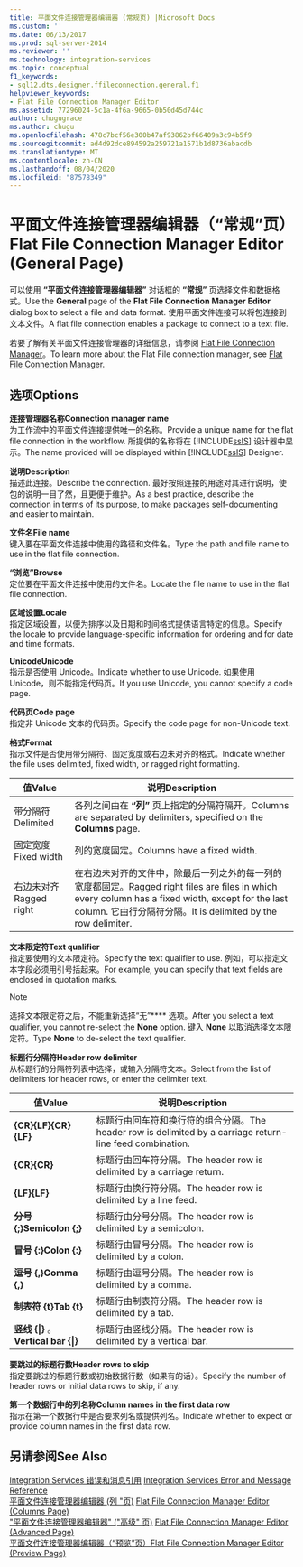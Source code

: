 ```yaml
---
title: 平面文件连接管理器编辑器 (常规页) |Microsoft Docs
ms.custom: ''
ms.date: 06/13/2017
ms.prod: sql-server-2014
ms.reviewer: ''
ms.technology: integration-services
ms.topic: conceptual
f1_keywords:
- sql12.dts.designer.ffileconnection.general.f1
helpviewer_keywords:
- Flat File Connection Manager Editor
ms.assetid: 77296024-5c1a-4f6a-9665-0b50d45d744c
author: chugugrace
ms.author: chugu
ms.openlocfilehash: 478c7bcf56e300b47af93862bf66409a3c94b5f9
ms.sourcegitcommit: ad4d92dce894592a259721a1571b1d8736abacdb
ms.translationtype: MT
ms.contentlocale: zh-CN
ms.lasthandoff: 08/04/2020
ms.locfileid: "87578349"
---
```

# <a name="flat-file-connection-manager-editor-general-page"></a><span data-ttu-id="ee450-102">平面文件连接管理器编辑器（“常规”页）</span><span class="sxs-lookup"><span data-stu-id="ee450-102">Flat File Connection Manager Editor (General Page)</span></span>
  <span data-ttu-id="ee450-103">可以使用 **“平面文件连接管理器编辑器”** 对话框的 **“常规”** 页选择文件和数据格式。</span><span class="sxs-lookup"><span data-stu-id="ee450-103">Use the **General** page of the **Flat File Connection Manager Editor** dialog box to select a file and data format.</span></span> <span data-ttu-id="ee450-104">使用平面文件连接可以将包连接到文本文件。</span><span class="sxs-lookup"><span data-stu-id="ee450-104">A flat file connection enables a package to connect to a text file.</span></span>  
  
 <span data-ttu-id="ee450-105">若要了解有关平面文件连接管理器的详细信息，请参阅 [Flat File Connection Manager](connection-manager/file-connection-manager.md)。</span><span class="sxs-lookup"><span data-stu-id="ee450-105">To learn more about the Flat File connection manager, see [Flat File Connection Manager](connection-manager/file-connection-manager.md).</span></span>  
  
## <a name="options"></a><span data-ttu-id="ee450-106">选项</span><span class="sxs-lookup"><span data-stu-id="ee450-106">Options</span></span>  
 <span data-ttu-id="ee450-107">**连接管理器名称**</span><span class="sxs-lookup"><span data-stu-id="ee450-107">**Connection manager name**</span></span>  
 <span data-ttu-id="ee450-108">为工作流中的平面文件连接提供唯一的名称。</span><span class="sxs-lookup"><span data-stu-id="ee450-108">Provide a unique name for the flat file connection in the workflow.</span></span> <span data-ttu-id="ee450-109">所提供的名称将在 [!INCLUDE[ssIS](../includes/ssis-md.md)] 设计器中显示。</span><span class="sxs-lookup"><span data-stu-id="ee450-109">The name provided will be displayed within [!INCLUDE[ssIS](../includes/ssis-md.md)] Designer.</span></span>  
  
 <span data-ttu-id="ee450-110">**说明**</span><span class="sxs-lookup"><span data-stu-id="ee450-110">**Description**</span></span>  
 <span data-ttu-id="ee450-111">描述此连接。</span><span class="sxs-lookup"><span data-stu-id="ee450-111">Describe the connection.</span></span> <span data-ttu-id="ee450-112">最好按照连接的用途对其进行说明，使包的说明一目了然，且更便于维护。</span><span class="sxs-lookup"><span data-stu-id="ee450-112">As a best practice, describe the connection in terms of its purpose, to make packages self-documenting and easier to maintain.</span></span>  
  
 <span data-ttu-id="ee450-113">**文件名**</span><span class="sxs-lookup"><span data-stu-id="ee450-113">**File name**</span></span>  
 <span data-ttu-id="ee450-114">键入要在平面文件连接中使用的路径和文件名。</span><span class="sxs-lookup"><span data-stu-id="ee450-114">Type the path and file name to use in the flat file connection.</span></span>  
  
 <span data-ttu-id="ee450-115">**“浏览”**</span><span class="sxs-lookup"><span data-stu-id="ee450-115">**Browse**</span></span>  
 <span data-ttu-id="ee450-116">定位要在平面文件连接中使用的文件名。</span><span class="sxs-lookup"><span data-stu-id="ee450-116">Locate the file name to use in the flat file connection.</span></span>  
  
 <span data-ttu-id="ee450-117">**区域设置**</span><span class="sxs-lookup"><span data-stu-id="ee450-117">**Locale**</span></span>  
 <span data-ttu-id="ee450-118">指定区域设置，以便为排序以及日期和时间格式提供语言特定的信息。</span><span class="sxs-lookup"><span data-stu-id="ee450-118">Specify the locale to provide language-specific information for ordering and for date and time formats.</span></span>  
  
 <span data-ttu-id="ee450-119">**Unicode**</span><span class="sxs-lookup"><span data-stu-id="ee450-119">**Unicode**</span></span>  
 <span data-ttu-id="ee450-120">指示是否使用 Unicode。</span><span class="sxs-lookup"><span data-stu-id="ee450-120">Indicate whether to use Unicode.</span></span> <span data-ttu-id="ee450-121">如果使用 Unicode，则不能指定代码页。</span><span class="sxs-lookup"><span data-stu-id="ee450-121">If you use Unicode, you cannot specify a code page.</span></span>  
  
 <span data-ttu-id="ee450-122">**代码页**</span><span class="sxs-lookup"><span data-stu-id="ee450-122">**Code page**</span></span>  
 <span data-ttu-id="ee450-123">指定非 Unicode 文本的代码页。</span><span class="sxs-lookup"><span data-stu-id="ee450-123">Specify the code page for non-Unicode text.</span></span>  
  
 <span data-ttu-id="ee450-124">**格式**</span><span class="sxs-lookup"><span data-stu-id="ee450-124">**Format**</span></span>  
 <span data-ttu-id="ee450-125">指示文件是否使用带分隔符、固定宽度或右边未对齐的格式。</span><span class="sxs-lookup"><span data-stu-id="ee450-125">Indicate whether the file uses delimited, fixed width, or ragged right formatting.</span></span>  
  
|<span data-ttu-id="ee450-126">值</span><span class="sxs-lookup"><span data-stu-id="ee450-126">Value</span></span>|<span data-ttu-id="ee450-127">说明</span><span class="sxs-lookup"><span data-stu-id="ee450-127">Description</span></span>|  
|-----------|-----------------|  
|<span data-ttu-id="ee450-128">带分隔符</span><span class="sxs-lookup"><span data-stu-id="ee450-128">Delimited</span></span>|<span data-ttu-id="ee450-129">各列之间由在 **“列”** 页上指定的分隔符隔开。</span><span class="sxs-lookup"><span data-stu-id="ee450-129">Columns are separated by delimiters, specified on the **Columns** page.</span></span>|  
|<span data-ttu-id="ee450-130">固定宽度</span><span class="sxs-lookup"><span data-stu-id="ee450-130">Fixed width</span></span>|<span data-ttu-id="ee450-131">列的宽度固定。</span><span class="sxs-lookup"><span data-stu-id="ee450-131">Columns have a fixed width.</span></span>|  
|<span data-ttu-id="ee450-132">右边未对齐</span><span class="sxs-lookup"><span data-stu-id="ee450-132">Ragged right</span></span>|<span data-ttu-id="ee450-133">在右边未对齐的文件中，除最后一列之外的每一列的宽度都固定。</span><span class="sxs-lookup"><span data-stu-id="ee450-133">Ragged right files are files in which every column has a fixed width, except for the last column.</span></span> <span data-ttu-id="ee450-134">它由行分隔符分隔。</span><span class="sxs-lookup"><span data-stu-id="ee450-134">It is delimited by the row delimiter.</span></span>|  
  
 <span data-ttu-id="ee450-135">**文本限定符**</span><span class="sxs-lookup"><span data-stu-id="ee450-135">**Text qualifier**</span></span>  
 <span data-ttu-id="ee450-136">指定要使用的文本限定符。</span><span class="sxs-lookup"><span data-stu-id="ee450-136">Specify the text qualifier to use.</span></span> <span data-ttu-id="ee450-137">例如，可以指定文本字段必须用引号括起来。</span><span class="sxs-lookup"><span data-stu-id="ee450-137">For example, you can specify that text fields are enclosed in quotation marks.</span></span>  
  
> [!NOTE]  
>  <span data-ttu-id="ee450-138">选择文本限定符之后，不能重新选择“无”\*\*\*\* 选项。</span><span class="sxs-lookup"><span data-stu-id="ee450-138">After you select a text qualifier, you cannot re-select the **None** option.</span></span> <span data-ttu-id="ee450-139">键入 **None** 以取消选择文本限定符。</span><span class="sxs-lookup"><span data-stu-id="ee450-139">Type **None** to de-select the text qualifier.</span></span>  
  
 <span data-ttu-id="ee450-140">**标题行分隔符**</span><span class="sxs-lookup"><span data-stu-id="ee450-140">**Header row delimiter**</span></span>  
 <span data-ttu-id="ee450-141">从标题行的分隔符列表中选择，或输入分隔符文本。</span><span class="sxs-lookup"><span data-stu-id="ee450-141">Select from the list of delimiters for header rows, or enter the delimiter text.</span></span>  
  
|<span data-ttu-id="ee450-142">值</span><span class="sxs-lookup"><span data-stu-id="ee450-142">Value</span></span>|<span data-ttu-id="ee450-143">说明</span><span class="sxs-lookup"><span data-stu-id="ee450-143">Description</span></span>|  
|-----------|-----------------|  
|<span data-ttu-id="ee450-144">**{CR}{LF}**</span><span class="sxs-lookup"><span data-stu-id="ee450-144">**{CR}{LF}**</span></span>|<span data-ttu-id="ee450-145">标题行由回车符和换行符的组合分隔。</span><span class="sxs-lookup"><span data-stu-id="ee450-145">The header row is delimited by a carriage return-line feed combination.</span></span>|  
|<span data-ttu-id="ee450-146">**{CR}**</span><span class="sxs-lookup"><span data-stu-id="ee450-146">**{CR}**</span></span>|<span data-ttu-id="ee450-147">标题行由回车符分隔。</span><span class="sxs-lookup"><span data-stu-id="ee450-147">The header row is delimited by a carriage return.</span></span>|  
|<span data-ttu-id="ee450-148">**{LF}**</span><span class="sxs-lookup"><span data-stu-id="ee450-148">**{LF}**</span></span>|<span data-ttu-id="ee450-149">标题行由换行符分隔。</span><span class="sxs-lookup"><span data-stu-id="ee450-149">The header row is delimited by a line feed.</span></span>|  
|<span data-ttu-id="ee450-150">**分号 {;}**</span><span class="sxs-lookup"><span data-stu-id="ee450-150">**Semicolon {;}**</span></span>|<span data-ttu-id="ee450-151">标题行由分号分隔。</span><span class="sxs-lookup"><span data-stu-id="ee450-151">The header row is delimited by a semicolon.</span></span>|  
|<span data-ttu-id="ee450-152">**冒号 {:}**</span><span class="sxs-lookup"><span data-stu-id="ee450-152">**Colon {:}**</span></span>|<span data-ttu-id="ee450-153">标题行由冒号分隔。</span><span class="sxs-lookup"><span data-stu-id="ee450-153">The header row is delimited by a colon.</span></span>|  
|<span data-ttu-id="ee450-154">**逗号 {,}**</span><span class="sxs-lookup"><span data-stu-id="ee450-154">**Comma {,}**</span></span>|<span data-ttu-id="ee450-155">标题行由逗号分隔。</span><span class="sxs-lookup"><span data-stu-id="ee450-155">The header row is delimited by a comma.</span></span>|  
|<span data-ttu-id="ee450-156">**制表符 {t}**</span><span class="sxs-lookup"><span data-stu-id="ee450-156">**Tab {t}**</span></span>|<span data-ttu-id="ee450-157">标题行由制表符分隔。</span><span class="sxs-lookup"><span data-stu-id="ee450-157">The header row is delimited by a tab.</span></span>|  
|<span data-ttu-id="ee450-158">**竖线 {&#124;}** 。</span><span class="sxs-lookup"><span data-stu-id="ee450-158">**Vertical bar {&#124;}**</span></span>|<span data-ttu-id="ee450-159">标题行由竖线分隔。</span><span class="sxs-lookup"><span data-stu-id="ee450-159">The header row is delimited by a vertical bar.</span></span>|  
  
 <span data-ttu-id="ee450-160">**要跳过的标题行数**</span><span class="sxs-lookup"><span data-stu-id="ee450-160">**Header rows to skip**</span></span>  
 <span data-ttu-id="ee450-161">指定要跳过的标题行数或初始数据行数（如果有的话）。</span><span class="sxs-lookup"><span data-stu-id="ee450-161">Specify the number of header rows or initial data rows to skip, if any.</span></span>  
  
 <span data-ttu-id="ee450-162">**第一个数据行中的列名称**</span><span class="sxs-lookup"><span data-stu-id="ee450-162">**Column names in the first data row**</span></span>  
 <span data-ttu-id="ee450-163">指示在第一个数据行中是否要求列名或提供列名。</span><span class="sxs-lookup"><span data-stu-id="ee450-163">Indicate whether to expect or provide column names in the first data row.</span></span>  
  
## <a name="see-also"></a><span data-ttu-id="ee450-164">另请参阅</span><span class="sxs-lookup"><span data-stu-id="ee450-164">See Also</span></span>  
 <span data-ttu-id="ee450-165">[Integration Services 错误和消息引用](../../2014/integration-services/integration-services-error-and-message-reference.md) </span><span class="sxs-lookup"><span data-stu-id="ee450-165">[Integration Services Error and Message Reference](../../2014/integration-services/integration-services-error-and-message-reference.md) </span></span>  
 <span data-ttu-id="ee450-166">[平面文件连接管理器编辑器 &#40;列 "页&#41;](../../2014/integration-services/flat-file-connection-manager-editor-columns-page.md) </span><span class="sxs-lookup"><span data-stu-id="ee450-166">[Flat File Connection Manager Editor &#40;Columns Page&#41;](../../2014/integration-services/flat-file-connection-manager-editor-columns-page.md) </span></span>  
 <span data-ttu-id="ee450-167">["平面文件连接管理器编辑器" &#40;"高级" 页&#41;](../../2014/integration-services/flat-file-connection-manager-editor-advanced-page.md) </span><span class="sxs-lookup"><span data-stu-id="ee450-167">[Flat File Connection Manager Editor &#40;Advanced Page&#41;](../../2014/integration-services/flat-file-connection-manager-editor-advanced-page.md) </span></span>  
 [<span data-ttu-id="ee450-168">平面文件连接管理器编辑器（“预览”页）</span><span class="sxs-lookup"><span data-stu-id="ee450-168">Flat File Connection Manager Editor &#40;Preview Page&#41;</span></span>](../../2014/integration-services/flat-file-connection-manager-editor-preview-page.md)  
  
  
